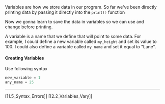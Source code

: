 Variables are how we store data in our program. 
So far we've been directly printing data by passing it directly into the ```print()``` function

Now we gonna learn to save the data in variables so we can use and change before printing.

A variable is a name that we define that will point to some data.
For example, I could define a new variable called ```my_height``` and set its value to 100.
I could also define a variable called ```my_name``` and set  it equal to "Lane".

#### Creating Variables
Use following syntax

``` python
new_variable = 1
any_name = 25
```

---
[[1.5_Syntax_Errors]]
[[2.2_Variables_Vary]]